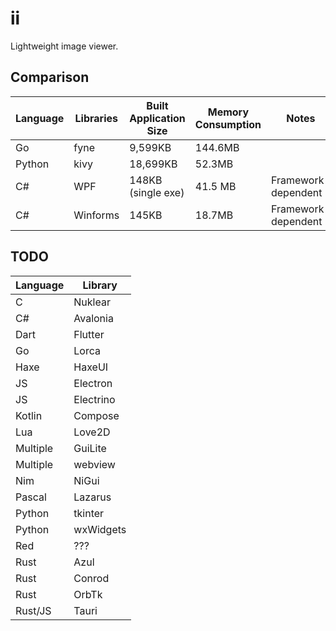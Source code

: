 # ii

Lightweight image viewer.

## Comparison

| Language | Libraries | Built Application Size     | Memory Consumption | Notes               |
| -------- | --------- | -------------------------- | ------------------ | ------------------- |
| Go       | fyne      | 9,599KB                    | 144.6MB            |                     |
| Python   | kivy      | 18,699KB                   | 52.3MB             |                     |
| C#       | WPF       | 148KB (single exe)         | 41.5 MB            | Framework-dependent |
| C#       | Winforms  | 145KB                      | 18.7MB             | Framework-dependent |

## TODO

| Language | Library   |
| -------- | --------- |
| C        | Nuklear   |
| C#       | Avalonia  |
| Dart     | Flutter   |
| Go       | Lorca     |
| Haxe     | HaxeUI    |
| JS       | Electron  |
| JS       | Electrino |
| Kotlin   | Compose   |
| Lua      | Love2D    |
| Multiple | GuiLite   |
| Multiple | webview   |
| Nim      | NiGui     |
| Pascal   | Lazarus   |
| Python   | tkinter   |
| Python   | wxWidgets |
| Red      | ???       |
| Rust     | Azul      |
| Rust     | Conrod    |
| Rust     | OrbTk     |
| Rust/JS  | Tauri     |
